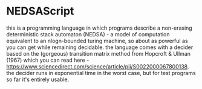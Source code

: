 # NEDSAScript

this is a programming language in which programs describe a non-erasing deterministic stack automaton (NEDSA) - a model of computation
equivalent to an nlogn-bounded turing machine, so about as powerful as you can get while remaining decidable. the language comes with
a decider based on the (gorgeous) transition matrix method from Hopcroft & Ullman (1967) which you can read here - https://www.sciencedirect.com/science/article/pii/S0022000067800138.
the decider runs in exponential time in the worst case, but for test programs so far it's entirely usable.

